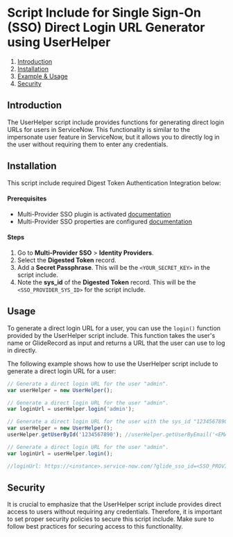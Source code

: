 # Script Include for Single Sign-On (SSO) Direct Login URL Generator using UserHelper

1. [Introduction](#introduction)
2. [Installation](#installation)
3. [Example & Usage](#usage)
4. [Security](#security)

## Introduction<a name="introduction"></a>

The UserHelper script include provides functions for generating direct login URLs for users in ServiceNow. This functionality is similar to the impersonate user feature in ServiceNow, but it allows you to directly log in the user without requiring them to enter any credentials.

## Installation<a name="installation"></a>

This script include required Digest Token Authentication Integration below:

#### Prerequisites

* Multi-Provider SSO plugin is activated [documentation](https://docs.servicenow.com/bundle/vancouver-platform-security/page/integrate/single-sign-on/task/t_ActivateMultipleProviderSSO.html)
* Multi-Provider SSO properties are configured [documentation](https://docs.servicenow.com/bundle/vancouver-platform-security/page/integrate/single-sign-on/task/t_ConfigureMultiProviderSSOProps.html)

#### Steps

1. Go to **Multi-Provider SSO** > **Identity Providers**.
2. Select the **Digested Token** record.
3. Add a **Secret Passphrase**. This will be the `<YOUR_SECRET_KEY>` in the script include.
4. Note the **sys_id** of the **Digested Token** record. This will be the `<SSO_PROVIDER_SYS_ID>` for the script include.

## Usage<a name="usage"></a>

To generate a direct login URL for a user, you can use the `login()` function provided by the UserHelper script include. This function takes the user's name or GlideRecord as input and returns a URL that the user can use to log in directly.

The following example shows how to use the UserHelper script include to generate a direct login URL for a user:
```javascript
// Generate a direct login URL for the user "admin".
var userHelper = new UserHelper();

// Generate a direct login URL for the user "admin".
var loginUrl = userHelper.login('admin');
```
```javascript
// Generate a direct login URL for the user with the sys_id "1234567890", email.
var userHelper = new UserHelper();
userHelper.getUserById('1234567890'); //userHelper.getUserByEmail('<EMAIL>');

// Generate a direct login URL for the user "admin".
var loginUrl = userHelper.login();

//loginUrl: https://<instance>.service-now.com/?glide_sso_id=<SSO_PROVIDER_SYS_ID>&SM_USER=admin&DE_USER=htrULTFZTOLl9PHEvNBejz65ghxp6dJgDazXXv9v/wY=
```

## Security<a name="security"></a>
It is crucial to emphasize that the UserHelper script include provides direct access to users without requiring any credentials. Therefore, it is important to set proper security policies to secure this script include. Make sure to follow best practices for securing access to this functionality.
